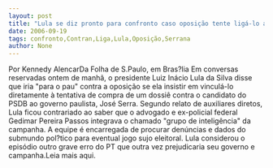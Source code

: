 ```yaml
---
layout: post
title: "Lula se diz pronto para confronto caso oposição tente ligá-lo a dossiê contra Serra"
date: 2006-09-19
tags: confronto,Contran,Liga,Lula,Oposição,Serrana
author: None
---
```

Por Kennedy AlencarDa Folha de S.Paulo, em Bras?lia 
Em conversas reservadas ontem de manhã, o presidente Luiz Inácio Lula da Silva disse que iria \"para o pau\" contra a oposição se ela insistir em vinculá-lo diretamente à tentativa de compra de um dossiê contra o candidato do PSDB ao governo paulista, José Serra.
Segundo relato de auxiliares diretos, Lula ficou contrariado ao saber que o advogado e ex-policial federal Gedimar Pereira Passos integrava o chamado \"grupo de inteligência\" da campanha. A equipe é encarregada de procurar denúncias e dados do submundo pol?tico para eventual jogo sujo eleitoral.
Lula considerou o episódio outro grave erro do PT que outra vez prejudicaria seu governo e campanha.Leia mais aqui.  
